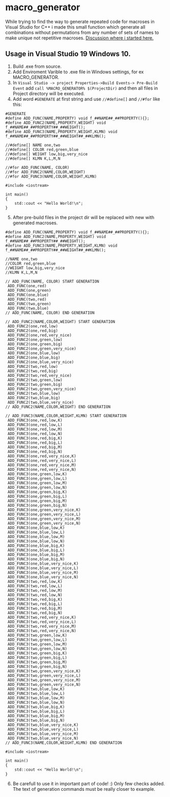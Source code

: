 # macro_generator
While trying to find the way to generate repeated code for macroses in Visual Studio for C++ i made this small function which generate all combinations without permutations from any number of sets of names to make unique not repetitive macroses. [Discussion where i started here.](https://stackoverflow.com/questions/67560932/how-to-generate-repeated-code-in-visual-studio-for-c-using-macros-like-define)

## Usage in Visual Studio 19 Windows 10.

1. Build .exe from source.
2. Add Enviroment Varible to .exe file in Windows settings, for ex MACRO_GENERATOR.
3. In `Visual Studio -> project Properties->Build Events-> Pre-Build Event` add `call %MACRO_GENERATOR% $(ProjectDir)` and then all files in Project directory will be executed.
4. Add word `#GENERATE` at first string and use `//#define[]` and `//#for` like this:
```
#GENERATE
#define ADD_FUNC(NAME,PROPERTY) void f_##NAME##_##PROPERTY(){};
#define ADD_FUNC2(NAME,PROPERTY,WEIGHT) void f_##NAME##_##PROPERTY##_##WEIGHT();
#define ADD_FUNC3(NAME,PROPERTY,WEIGHT,KLMN) void f_##NAME##_##PROPERTY##_##WEIGHT##_##KLMN();

//#define[] NAME one,two
//#define[] COLOR red,green,blue
//#define[] WEIGHT low,big,very_nice
//#define[] KLMN K,L,M,N

//#for ADD_FUNC(NAME, COLOR)
//#for ADD_FUNC2(NAME,COLOR,WEIGHT)
//#for ADD_FUNC3(NAME,COLOR,WEIGHT,KLMN)

#include <iostream>

int main()
{
    std::cout << "Hello World!\n";
}
```
5. After pre-build files in the project dir will be replaced with new with generated macroses.
```
#define ADD_FUNC(NAME,PROPERTY) void f_##NAME##_##PROPERTY(){};
#define ADD_FUNC2(NAME,PROPERTY,WEIGHT) void f_##NAME##_##PROPERTY##_##WEIGHT();
#define ADD_FUNC3(NAME,PROPERTY,WEIGHT,KLMN) void f_##NAME##_##PROPERTY##_##WEIGHT##_##KLMN();

//NAME one,two
//COLOR red,green,blue
//WEIGHT low,big,very_nice
//KLMN K,L,M,N

// ADD_FUNC(NAME, COLOR) START GENERATION
 ADD_FUNC(one,red)
 ADD_FUNC(one,green)
 ADD_FUNC(one,blue)
 ADD_FUNC(two,red)
 ADD_FUNC(two,green)
 ADD_FUNC(two,blue)
// ADD_FUNC(NAME, COLOR) END GENERATION

// ADD_FUNC2(NAME,COLOR,WEIGHT) START GENERATION
 ADD_FUNC2(one,red,low)
 ADD_FUNC2(one,red,big)
 ADD_FUNC2(one,red,very_nice)
 ADD_FUNC2(one,green,low)
 ADD_FUNC2(one,green,big)
 ADD_FUNC2(one,green,very_nice)
 ADD_FUNC2(one,blue,low)
 ADD_FUNC2(one,blue,big)
 ADD_FUNC2(one,blue,very_nice)
 ADD_FUNC2(two,red,low)
 ADD_FUNC2(two,red,big)
 ADD_FUNC2(two,red,very_nice)
 ADD_FUNC2(two,green,low)
 ADD_FUNC2(two,green,big)
 ADD_FUNC2(two,green,very_nice)
 ADD_FUNC2(two,blue,low)
 ADD_FUNC2(two,blue,big)
 ADD_FUNC2(two,blue,very_nice)
// ADD_FUNC2(NAME,COLOR,WEIGHT) END GENERATION

// ADD_FUNC3(NAME,COLOR,WEIGHT,KLMN) START GENERATION
 ADD_FUNC3(one,red,low,K)
 ADD_FUNC3(one,red,low,L)
 ADD_FUNC3(one,red,low,M)
 ADD_FUNC3(one,red,low,N)
 ADD_FUNC3(one,red,big,K)
 ADD_FUNC3(one,red,big,L)
 ADD_FUNC3(one,red,big,M)
 ADD_FUNC3(one,red,big,N)
 ADD_FUNC3(one,red,very_nice,K)
 ADD_FUNC3(one,red,very_nice,L)
 ADD_FUNC3(one,red,very_nice,M)
 ADD_FUNC3(one,red,very_nice,N)
 ADD_FUNC3(one,green,low,K)
 ADD_FUNC3(one,green,low,L)
 ADD_FUNC3(one,green,low,M)
 ADD_FUNC3(one,green,low,N)
 ADD_FUNC3(one,green,big,K)
 ADD_FUNC3(one,green,big,L)
 ADD_FUNC3(one,green,big,M)
 ADD_FUNC3(one,green,big,N)
 ADD_FUNC3(one,green,very_nice,K)
 ADD_FUNC3(one,green,very_nice,L)
 ADD_FUNC3(one,green,very_nice,M)
 ADD_FUNC3(one,green,very_nice,N)
 ADD_FUNC3(one,blue,low,K)
 ADD_FUNC3(one,blue,low,L)
 ADD_FUNC3(one,blue,low,M)
 ADD_FUNC3(one,blue,low,N)
 ADD_FUNC3(one,blue,big,K)
 ADD_FUNC3(one,blue,big,L)
 ADD_FUNC3(one,blue,big,M)
 ADD_FUNC3(one,blue,big,N)
 ADD_FUNC3(one,blue,very_nice,K)
 ADD_FUNC3(one,blue,very_nice,L)
 ADD_FUNC3(one,blue,very_nice,M)
 ADD_FUNC3(one,blue,very_nice,N)
 ADD_FUNC3(two,red,low,K)
 ADD_FUNC3(two,red,low,L)
 ADD_FUNC3(two,red,low,M)
 ADD_FUNC3(two,red,low,N)
 ADD_FUNC3(two,red,big,K)
 ADD_FUNC3(two,red,big,L)
 ADD_FUNC3(two,red,big,M)
 ADD_FUNC3(two,red,big,N)
 ADD_FUNC3(two,red,very_nice,K)
 ADD_FUNC3(two,red,very_nice,L)
 ADD_FUNC3(two,red,very_nice,M)
 ADD_FUNC3(two,red,very_nice,N)
 ADD_FUNC3(two,green,low,K)
 ADD_FUNC3(two,green,low,L)
 ADD_FUNC3(two,green,low,M)
 ADD_FUNC3(two,green,low,N)
 ADD_FUNC3(two,green,big,K)
 ADD_FUNC3(two,green,big,L)
 ADD_FUNC3(two,green,big,M)
 ADD_FUNC3(two,green,big,N)
 ADD_FUNC3(two,green,very_nice,K)
 ADD_FUNC3(two,green,very_nice,L)
 ADD_FUNC3(two,green,very_nice,M)
 ADD_FUNC3(two,green,very_nice,N)
 ADD_FUNC3(two,blue,low,K)
 ADD_FUNC3(two,blue,low,L)
 ADD_FUNC3(two,blue,low,M)
 ADD_FUNC3(two,blue,low,N)
 ADD_FUNC3(two,blue,big,K)
 ADD_FUNC3(two,blue,big,L)
 ADD_FUNC3(two,blue,big,M)
 ADD_FUNC3(two,blue,big,N)
 ADD_FUNC3(two,blue,very_nice,K)
 ADD_FUNC3(two,blue,very_nice,L)
 ADD_FUNC3(two,blue,very_nice,M)
 ADD_FUNC3(two,blue,very_nice,N)
// ADD_FUNC3(NAME,COLOR,WEIGHT,KLMN) END GENERATION

#include <iostream>

int main()
{
    std::cout << "Hello World!\n";
}
```
6. Be carefull to use it in important part of code! :) Only few checks added. The text of generation commands must be really closer to example.
